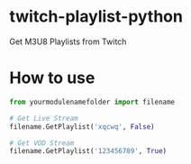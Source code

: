 # twitch-playlist-python
Get M3U8 Playlists from Twitch

# How to use
```py
from yourmodulenamefolder import filename

# Get Live Stream
filename.GetPlaylist('xqcwq', False)

# Get VOD Stream
filename.GetPlaylist('123456789', True)
```

